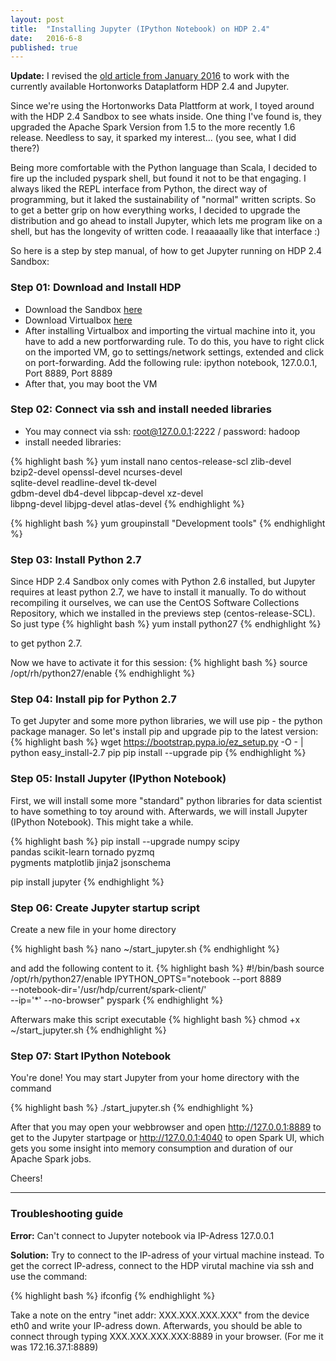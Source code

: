 ```yaml
---
layout: post
title:  "Installing Jupyter (IPython Notebook) on HDP 2.4"
date:   2016-6-8
published: true
---
```


**Update:** I revised the [old article from January 2016][old article] to work with the currently available Hortonworks Dataplatform HDP 2.4 and Jupyter. 

<p class="intro"><span class="dropcap">S</span>ince we're using the Hortonworks Data Plattform at work, I toyed around with the HDP 2.4 Sandbox to see whats inside. One thing I've found is, they upgraded the Apache Spark Version from 1.5 to the more recently 1.6 release. Needless to say, it sparked my interest... (you see, what I did there?)</p>

Being more comfortable with the Python language than Scala, I decided to fire up the included pyspark shell, but found it not to be that engaging. I always liked the REPL interface from Python, the direct way of programming, but it laked the sustainability of "normal" written scripts. So to get a better grip on how everything works, I decided to upgrade the distribution and go ahead to install Jupyter, which lets me program like on a shell, but has the longevity of written code. I reaaaaally like that interface :)

So here is a step by step manual, of how to get Jupyter running on HDP 2.4 Sandbox:

### Step 01: Download and Install HDP
- Download the Sandbox [here][hdp download]
- Download Virtualbox [here][virtualbox download]
- After installing Virtualbox and importing the virtual machine into it, you have to add a new portforwarding rule. To do this, you have to right click on the imported VM, go to settings/network settings, extended and click on port-forwarding. Add the following rule: ipython notebook, 127.0.0.1, Port 8889, Port 8889
- After that, you may boot the VM

### Step 02: Connect via ssh and install needed libraries
- You may connect via ssh: root@127.0.0.1:2222 / password: hadoop
- install needed libraries: 

{% highlight bash %}
yum install nano centos-release-scl zlib-devel \
bzip2-devel openssl-devel ncurses-devel \
sqlite-devel readline-devel tk-devel \
gdbm-devel db4-devel libpcap-devel xz-devel \
libpng-devel libjpg-devel atlas-devel
{% endhighlight %}

{% highlight bash %}
yum groupinstall "Development tools"
{% endhighlight %}

### Step 03: Install Python 2.7
Since HDP 2.4 Sandbox only comes with Python 2.6 installed, but Jupyter requires at least python 2.7, we have to install it manually. To do without recompiling it ourselves, we can use the CentOS Software Collections Repository, which we installed in the previews step (centos-release-SCL). So just type
{% highlight bash %}
yum install python27
{% endhighlight %}

to get python 2.7. 

Now we have to activate it for this session:
{% highlight bash %}
source /opt/rh/python27/enable
{% endhighlight %}

### Step 04: Install pip for Python 2.7
To get Jupyter and some more python libraries, we will use pip - the python package manager. So let's install pip and upgrade pip to the latest version:
{% highlight bash %}
wget https://bootstrap.pypa.io/ez_setup.py -O - | python
easy_install-2.7 pip
pip install --upgrade pip
{% endhighlight %}


### Step 05: Install Jupyter (IPython Notebook)
First, we will install some more "standard" python libraries for data scientist to have something to toy around with. Afterwards, we will install Jupyter (IPython Notebook). This might take a while.

{% highlight bash %}
pip install --upgrade numpy scipy \
pandas scikit-learn tornado pyzmq \
pygments matplotlib jinja2 jsonschema

pip install jupyter
{% endhighlight %}


### Step 06: Create Jupyter startup script
Create a new file in your home directory

{% highlight bash %}
nano ~/start_jupyter.sh
{% endhighlight %}

and add the following content to it.
{% highlight bash %}
#!/bin/bash
source /opt/rh/python27/enable
IPYTHON_OPTS="notebook --port 8889 \
--notebook-dir='/usr/hdp/current/spark-client/' \
--ip='*' --no-browser" pyspark
{% endhighlight %}

Afterwars make this script executable
{% highlight bash %}
chmod +x ~/start_jupyter.sh
{% endhighlight %}

### Step 07: Start IPython Notebook
You're done! You may start Jupyter from your home directory with the command

{% highlight bash %}
./start_jupyter.sh
{% endhighlight %}

After that you may open your webbrowser and open http://127.0.0.1:8889 to get to the Jupyter startpage or http://127.0.0.1:4040 to open Spark UI, which gets you some insight into memory consumption and duration of our Apache Spark jobs.

Cheers!

___

### Troubleshooting guide

**Error:** Can't connect to Jupyter notebook via IP-Adress 127.0.0.1

**Solution:** Try to connect to the IP-adress of your virtual machine instead. To get the correct IP-adress, connect to the HDP virutal machine via ssh and use the command:

{% highlight bash %}
ifconfig
{% endhighlight %}

Take a note on the entry "inet addr: XXX.XXX.XXX.XXX" from the device eth0 and write your IP-adress down. Afterwards, you should be able to connect through typing XXX.XXX.XXX.XXX:8889 in your browser. (For me it was 172.16.37.1:8889)


[hdp download]: http://hortonworks.com/downloads/
[virtualbox download]: https://www.virtualbox.org/wiki/Downloads
[HDP Tutorials]: http://hortonworks.com/tutorials/
[old article]: http://simnotes.github.io/blog/installing-jupyter-on-hdp-2.3.2/